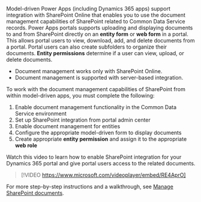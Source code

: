 Model-driven Power Apps (including Dynamics 365 apps) support integration with SharePoint Online that enables you to use the document management capabilities of SharePoint related to Common Data Service records. Power Apps portals supports uploading and displaying documents to and from SharePoint directly on an **entity form** or **web form** in a portal. This allows portal users to view, download, add, and delete documents from a portal. Portal users can also create subfolders to organize their documents. **Entity permissions** determine if a user can view, upload, or delete documents.

* Document management works only with SharePoint Online.
* Document management is supported with server-based integration.

To work with the document management capabilities of SharePoint from within model-driven apps, you must complete the following:

1. Enable document management functionality in the Common Data Service environment
1. Set up SharePoint integration from portal admin center
1. Enable document management for entities
1. Configure the appropriate model-driven form to display documents
1. Create appropriate **entity permission** and assign it to the appropriate **web role**

Watch this video to learn how to enable SharePoint integration for your Dynamics 365 portal and give portal users access to the related documents.

> [!VIDEO https://www.microsoft.com/videoplayer/embed/RE4AprO]

For more step-by-step instructions and a walkthrough, see [Manage SharePoint documents](https://docs.microsoft.com/powerapps/maker/portals/manage-sharepoint-documents/?azure-portal=true).
